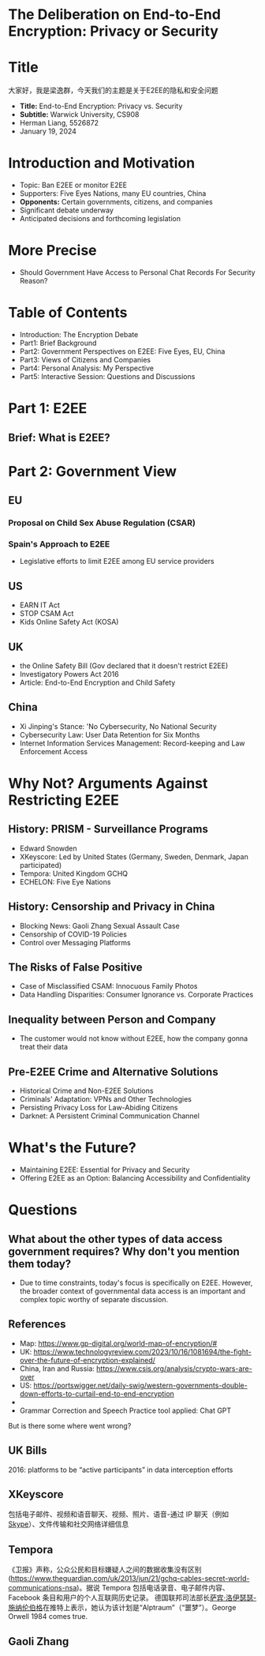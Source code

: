 
# The Deliberation on End-to-End Encryption: Privacy or Security

# Title
大家好，我是梁逸群，今天我们的主题是关于E2EE的隐私和安全问题
- **Title:** End-to-End Encryption: Privacy vs. Security
- **Subtitle:** Warwick University, CS908
- Herman Liang, 5526872
- January 19, 2024

# Introduction and Motivation

- Topic: Ban E2EE or monitor E2EE
- Supporters: Five Eyes Nations, many EU countries, China
- **Opponents:** Certain governments, citizens, and companies
- Significant debate underway
- Anticipated decisions and forthcoming legislation
# More Precise
- Should Government Have Access to Personal Chat Records For Security Reason? 
# Table of Contents
- Introduction: The Encryption Debate
- Part1: Brief Background
- Part2: Government Perspectives on E2EE: Five Eyes, EU, China
- Part3: Views of Citizens and Companies
- Part4: Personal Analysis: My Perspective
- Part5: Interactive Session: Questions and Discussions
# Part 1: E2EE
## Brief: What is E2EE? 

# Part 2: Government View

## EU
### Proposal on Child Sex Abuse Regulation (CSAR)

### Spain's Approach to E2EE
- Legislative efforts to limit E2EE among EU service providers
## US
- EARN IT Act
- STOP CSAM Act
- Kids Online Safety Act (KOSA)
## UK
- the Online Safety Bill (Gov declared that it doesn't restrict E2EE)
- Investigatory Powers Act 2016 
- Article: End-to-End Encryption and Child Safety
## China
- Xi Jinping's Stance: 'No Cybersecurity, No National Security
- Cybersecurity Law: User Data Retention for Six Months
- Internet Information Services Management: Record-keeping and Law Enforcement Access
# Why Not? Arguments Against Restricting E2EE
## History: PRISM - Surveillance Programs
- Edward Snowden
- XKeyscore: Led by United States (Germany, Sweden, Denmark, Japan participated)
- Tempora: United Kingdom GCHQ
- ECHELON: Five Eye Nations
## History: Censorship and Privacy in China
- Blocking News: Gaoli Zhang Sexual Assault Case
- Censorship of COVID-19 Policies
- Control over Messaging Platforms
## The Risks of False Positive
- Case of Misclassified CSAM: Innocuous Family Photos
- Data Handling Disparities: Consumer Ignorance vs. Corporate Practices
## Inequality between Person and Company
- The customer would not know without E2EE, how the company gonna treat their data
## Pre-E2EE Crime and Alternative Solutions
- Historical Crime and Non-E2EE Solutions
- Criminals' Adaptation: VPNs and Other Technologies
- Persisting Privacy Loss for Law-Abiding Citizens
- Darknet: A Persistent Criminal Communication Channel

# What's the Future? 
- Maintaining E2EE: Essential for Privacy and Security
- Offering E2EE as an Option: Balancing Accessibility and Confidentiality

# Questions
## What about the other types of data access government requires? Why don't you mention them today?  
- Due to time constraints, today's focus is specifically on E2EE. However, the broader context of governmental data access is an important and complex topic worthy of separate discussion.



## References
- Map: https://www.gp-digital.org/world-map-of-encryption/#
- UK: https://www.technologyreview.com/2023/10/16/1081694/the-fight-over-the-future-of-encryption-explained/
- China, Iran and Russia: https://www.csis.org/analysis/crypto-wars-are-over
- US: https://portswigger.net/daily-swig/western-governments-double-down-efforts-to-curtail-end-to-end-encryption
- 
- Grammar Correction and Speech Practice tool applied: Chat GPT


But is there some where went wrong? 


## UK Bills
2016: platforms to be “active participants” in data interception efforts
## XKeyscore
包括电子邮件、视频和语音聊天、视频、照片、语音-通过 IP 聊天（例如[Skype](https://en.wikipedia.org/wiki/Skype "Skype")）、文件传输和社交网络详细信息
## Tempora
《卫报》声称，公众公民和目标嫌疑人之间的数据收集没有区别 (https://www.theguardian.com/uk/2013/jun/21/gchq-cables-secret-world-communications-nsa)。据说 Tempora 包括电话录音、电子邮件内容、Facebook 条目和用户的个人互联网历史记录。
德国联邦司法部长[萨宾·洛伊瑟瑟-施纳伦伯格](https://en.wikipedia.org/wiki/Sabine_Leutheusser-Schnarrenberger "萨宾·洛伊瑟-施纳伦伯格")在推特上表示，她认为该计划是“Alptraum”（“噩梦”）。George Orwell 1984 comes true. 

## Gaoli Zhang



